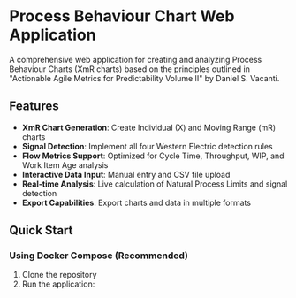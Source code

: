 # Process Behaviour Chart Web Application

A comprehensive web application for creating and analyzing Process Behaviour Charts (XmR charts) based on the principles outlined in "Actionable Agile Metrics for Predictability Volume II" by Daniel S. Vacanti.

## Features

- **XmR Chart Generation**: Create Individual (X) and Moving Range (mR) charts
- **Signal Detection**: Implement all four Western Electric detection rules
- **Flow Metrics Support**: Optimized for Cycle Time, Throughput, WIP, and Work Item Age analysis
- **Interactive Data Input**: Manual entry and CSV file upload
- **Real-time Analysis**: Live calculation of Natural Process Limits and signal detection
- **Export Capabilities**: Export charts and data in multiple formats

## Quick Start

### Using Docker Compose (Recommended)

1. Clone the repository
2. Run the application:
